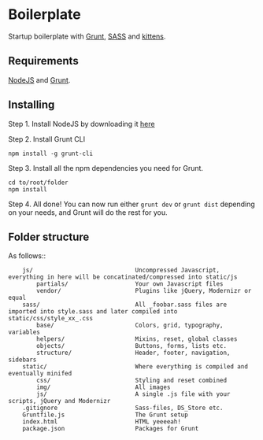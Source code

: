 Boilerplate
===========
Startup boilerplate with [Grunt](http://gruntjs.com/), [SASS](http://sass-lang.com/) and [kittens](https://www.google.se/search?q=kittens&source=lnms&tbm=isch&sa=X&ei=_zswUsX1Dqir4ASstoHgCQ&ved=0CAkQ_AUoAQ&biw=1280&bih=1293).

Requirements
-------------
[NodeJS](http://nodejs.org/) and [Grunt](http://gruntjs.com/).

Installing
-------------
Step 1. Install NodeJS by downloading it [here](http://nodejs.org/download/)

Step 2. Install Grunt CLI
```shell
npm install -g grunt-cli
```

Step 3. Install all the npm dependencies you need for Grunt.
```shell
cd to/root/folder
npm install
```

Step 4. All done! You can now run either `grunt dev` or `grunt dist` depending on your needs, and Grunt will do the rest for you.

Folder structure
-------------

As follows::

        js/                             Uncompressed Javascript, everything in here will be concatinated/compressed into static/js
            partials/                   Your own Javascript files
            vendor/                     Plugins like jQuery, Modernizr or equal
        sass/                           All _foobar.sass files are imported into style.sass and later compiled into static/css/style_xx_.css
            base/                       Colors, grid, typography, variables
            helpers/                    Mixins, reset, global classes
            objects/                    Buttons, forms, lists etc.
            structure/                  Header, footer, navigation, sidebars
        static/                         Where everything is compiled and eventually minifed
            css/                        Styling and reset combined
            img/                        All images
            js/                         A single .js file with your scripts, jQuery and Modernizr
        .gitignore                      Sass-files, DS_Store etc.
        Gruntfile.js                    The Grunt setup
        index.html                      HTML yeeeeah!
        package.json                    Packages for Grunt